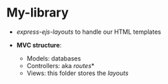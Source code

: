 # My-library

* *express-ejs-layouts* to handle our HTML templates

* **MVC structure**:
  * Models: databases
  * Controllers: aka *routes**
  * Views: this folder stores the *layouts*